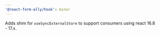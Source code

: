 ```yaml
---
'@react-form-ally/hook': minor
---
```


Adds shim for `useSyncExternalStore` to support consumers using react 16.8 - 17.x.
